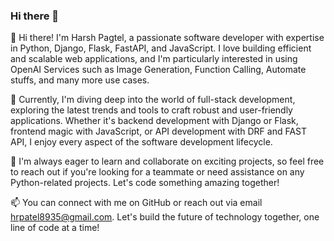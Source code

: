 ### Hi there 👋

👋 Hi there! I'm Harsh Pagtel, a passionate software developer with expertise in Python, Django, Flask, FastAPI, and JavaScript. I love building efficient and scalable web applications, and I'm particularly interested in using OpenAI Services such as Image Generation, Function Calling, Automate stuffs, and many more use cases.

🚀 Currently, I'm diving deep into the world of full-stack development, exploring the latest trends and tools to craft robust and user-friendly applications. Whether it's backend development with Django or Flask, frontend magic with JavaScript, or API development with DRF and FAST API, I enjoy every aspect of the software development lifecycle.

🌱 I'm always eager to learn and collaborate on exciting projects, so feel free to reach out if you're looking for a teammate or need assistance on any Python-related projects. Let's code something amazing together!

📫 You can connect with me on GitHub or reach out via email hrpatel8935@gmail.com. Let's build the future of technology together, one line of code at a time!

